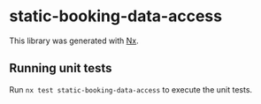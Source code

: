 # static-booking-data-access

This library was generated with [Nx](https://nx.dev).

## Running unit tests

Run `nx test static-booking-data-access` to execute the unit tests.
